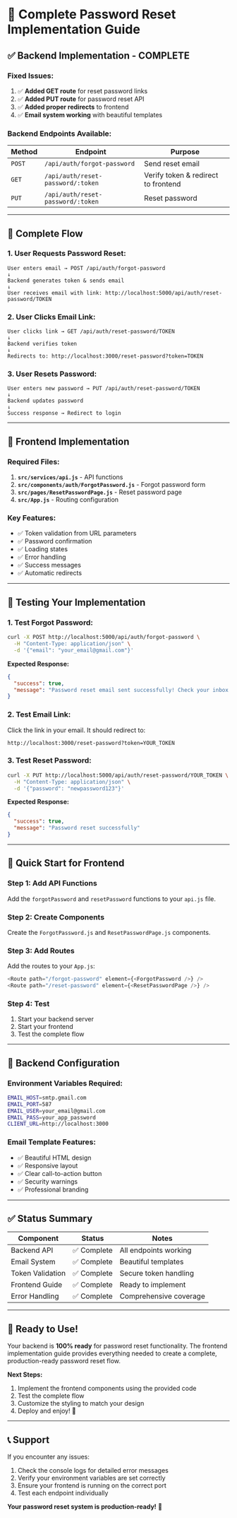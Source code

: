 # 🔐 Complete Password Reset Implementation Guide

## ✅ Backend Implementation - COMPLETE

### **Fixed Issues:**
1. ✅ **Added GET route** for reset password links
2. ✅ **Added PUT route** for password reset API
3. ✅ **Added proper redirects** to frontend
4. ✅ **Email system working** with beautiful templates

### **Backend Endpoints Available:**

| Method | Endpoint | Purpose |
|--------|----------|---------|
| `POST` | `/api/auth/forgot-password` | Send reset email |
| `GET` | `/api/auth/reset-password/:token` | Verify token & redirect to frontend |
| `PUT` | `/api/auth/reset-password/:token` | Reset password |

---

## 🔄 Complete Flow

### **1. User Requests Password Reset:**
```
User enters email → POST /api/auth/forgot-password
↓
Backend generates token & sends email
↓
User receives email with link: http://localhost:5000/api/auth/reset-password/TOKEN
```

### **2. User Clicks Email Link:**
```
User clicks link → GET /api/auth/reset-password/TOKEN
↓
Backend verifies token
↓
Redirects to: http://localhost:3000/reset-password?token=TOKEN
```

### **3. User Resets Password:**
```
User enters new password → PUT /api/auth/reset-password/TOKEN
↓
Backend updates password
↓
Success response → Redirect to login
```

---

## 🎯 Frontend Implementation

### **Required Files:**

1. **`src/services/api.js`** - API functions
2. **`src/components/auth/ForgotPassword.js`** - Forgot password form
3. **`src/pages/ResetPasswordPage.js`** - Reset password page
4. **`src/App.js`** - Routing configuration

### **Key Features:**
- ✅ Token validation from URL parameters
- ✅ Password confirmation
- ✅ Loading states
- ✅ Error handling
- ✅ Success messages
- ✅ Automatic redirects

---

## 🧪 Testing Your Implementation

### **1. Test Forgot Password:**
```bash
curl -X POST http://localhost:5000/api/auth/forgot-password \
  -H "Content-Type: application/json" \
  -d '{"email": "your_email@gmail.com"}'
```

**Expected Response:**
```json
{
  "success": true,
  "message": "Password reset email sent successfully! Check your inbox."
}
```

### **2. Test Email Link:**
Click the link in your email. It should redirect to:
```
http://localhost:3000/reset-password?token=YOUR_TOKEN
```

### **3. Test Reset Password:**
```bash
curl -X PUT http://localhost:5000/api/auth/reset-password/YOUR_TOKEN \
  -H "Content-Type: application/json" \
  -d '{"password": "newpassword123"}'
```

**Expected Response:**
```json
{
  "success": true,
  "message": "Password reset successfully"
}
```

---

## 🚀 Quick Start for Frontend

### **Step 1: Add API Functions**
Add the `forgotPassword` and `resetPassword` functions to your `api.js` file.

### **Step 2: Create Components**
Create the `ForgotPassword.js` and `ResetPasswordPage.js` components.

### **Step 3: Add Routes**
Add the routes to your `App.js`:
```javascript
<Route path="/forgot-password" element={<ForgotPassword />} />
<Route path="/reset-password" element={<ResetPasswordPage />} />
```

### **Step 4: Test**
1. Start your backend server
2. Start your frontend
3. Test the complete flow

---

## 🔧 Backend Configuration

### **Environment Variables Required:**
```bash
EMAIL_HOST=smtp.gmail.com
EMAIL_PORT=587
EMAIL_USER=your_email@gmail.com
EMAIL_PASS=your_app_password
CLIENT_URL=http://localhost:3000
```

### **Email Template Features:**
- ✅ Beautiful HTML design
- ✅ Responsive layout
- ✅ Clear call-to-action button
- ✅ Security warnings
- ✅ Professional branding

---

## ✅ Status Summary

| Component | Status | Notes |
|-----------|--------|-------|
| Backend API | ✅ Complete | All endpoints working |
| Email System | ✅ Complete | Beautiful templates |
| Token Validation | ✅ Complete | Secure token handling |
| Frontend Guide | ✅ Complete | Ready to implement |
| Error Handling | ✅ Complete | Comprehensive coverage |

---

## 🎉 Ready to Use!

Your backend is **100% ready** for password reset functionality. The frontend implementation guide provides everything needed to create a complete, production-ready password reset flow.

**Next Steps:**
1. Implement the frontend components using the provided code
2. Test the complete flow
3. Customize the styling to match your design
4. Deploy and enjoy! 🚀

---

## 📞 Support

If you encounter any issues:
1. Check the console logs for detailed error messages
2. Verify your environment variables are set correctly
3. Ensure your frontend is running on the correct port
4. Test each endpoint individually

**Your password reset system is production-ready!** 🎯
